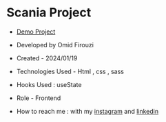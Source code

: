 # Scania Project

- [Demo Project]([https://Omid-frz](https://github.com/Omid-frz/Scania-project))

- Developed by Omid Firouzi

- Created - 2024/01/19

- Technologies Used - Html , css , sass

- Hooks Used : useState 

- Role - Frontend

- How to reach me : with my [instagram](https://www.instagram.com/omid_firouzi_web) and [linkedin](https://www.linkedin.com/in/omid-firouzi)
